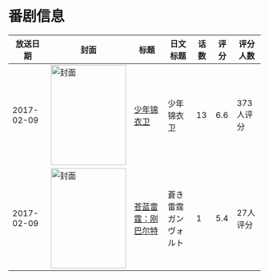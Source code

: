 # 番剧信息

|放送日期|封面|标题|日文标题|话数|评分|评分人数|
|---|---|---|---|---|---|---|
|2017-02-09|<img src="//lain.bgm.tv/pic/cover/c/28/32/165806_YD0ll.jpg" alt="封面" style="width:150px;height:200px;object-fit:cover;">|[少年锦衣卫](https://bangumi.tv/subject/165806)|少年锦衣卫|13|6.6|373人评分|
|2017-02-09|<img src="//lain.bgm.tv/pic/cover/c/0a/8b/186395_Ora0W.jpg" alt="封面" style="width:150px;height:200px;object-fit:cover;">|[苍蓝雷霆：刚巴尔特](https://bangumi.tv/subject/186395)|蒼き雷霆ガンヴォルト|1|5.4|27人评分|
